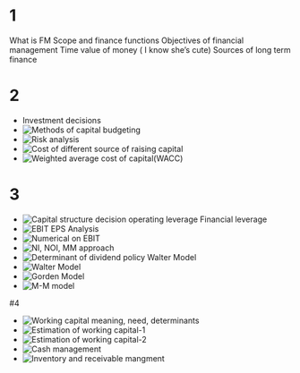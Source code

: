 # 1

What is FM
Scope and finance functions
Objectives of financial management Time value of money ( I know she’s cute) 
Sources of long term finance


# 2
- Investment decisions
- ![Methods of capital budgeting](https://www.youtube.com/watch?v=CO8LDV2sO6M)
- ![Risk analysis](https://www.youtube.com/watch?v=A2Cnf9jdVq4)
- ![Cost of different source of raising capital](https://www.youtube.com/watch?v=VGN_IonxroE)
- ![Weighted average cost of capital(WACC)](https://www.youtube.com/watch?v=rod6bITTJ9o)

# 3

- ![Capital structure decision operating leverage Financial leverage](https://www.youtube.com/watch?v=qDDQj0_7YNw)
- ![EBIT EPS Analysis](https://www.youtube.com/watch?v=qDDQj0_7YNw)
- ![Numerical on EBIT](https://www.youtube.com/watch?v=51XuohOX7NI)
- ![NI, NOI, MM approach ](https://www.youtube.com/watch?v=_fdu-rqeT0c)
- ![Determinant of dividend policy Walter Model](https://www.youtube.com/watch?v=w7GnwGRpL40)
- ![Walter Model](https://www.youtube.com/watch?v=LmlMFTh6Zco)
- ![Gorden Model](https://www.youtube.com/watch?v=YxMn133sNFQ)
- ![M-M model](https://www.youtube.com/watch?v=StALD3fag04&t=101s)

#4


- ![Working capital meaning, need, determinants](https://www.youtube.com/watch?v=5IfQKbCxGCY&t=29s)
- ![Estimation of working capital-1](https://www.youtube.com/watch?v=QIpc0Ke0znA)
- ![Estimation of working capital-2](https://www.youtube.com/watch?v=_7rdBiiyHa4)
- ![Cash management](https://www.youtube.com/watch?v=PXcKYjjhBBk)
- ![Inventory and receivable mangment](https://www.youtube.com/watch?v=9EOjz06uHVY&t=32s)

